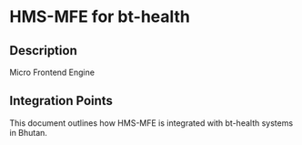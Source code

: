 # HMS-MFE for bt-health

## Description

Micro Frontend Engine

## Integration Points

This document outlines how HMS-MFE is integrated with bt-health systems in Bhutan.
